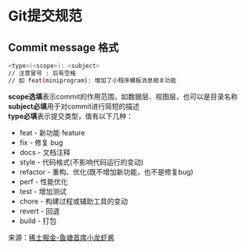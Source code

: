 # Git提交规范

## Commit message 格式
```bash
<type>(<scope>): <subject>
// 注意冒号 : 后有空格
// 如 feat(miniprogram): 增加了小程序模板消息相关功能
```


**scope选填**表示commit的作用范围，如数据层、视图层，也可以是目录名称  
**subject必填**用于对commit进行简短的描述  
**type必填**表示提交类型，值有以下几种：

- feat - 新功能 feature
- fix - 修复 bug
- docs - 文档注释
- style - 代码格式(不影响代码运行的变动)
- refactor - 重构、优化(既不增加新功能，也不是修复bug)
- perf - 性能优化
- test - 增加测试
- chore - 构建过程或辅助工具的变动
- revert - 回退
- build - 打包

来源：[稀土掘金-鱼塘首席小龙虾酱](https://juejin.cn/post/6844903793033756680)

